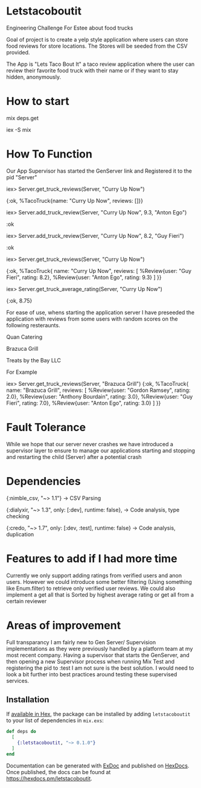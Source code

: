 # Letstacoboutit

Engineering Challenge For Estee about food trucks

Goal of project is to create a yelp style application where users can store food reviews for store locations. The Stores will be seeded from the CSV provided.

The App is "Lets Taco Bout It" a taco review application where the user can review their favorite food truck with their name or if they want to stay hidden, anonymously. 

# How to start

mix deps.get

iex -S mix

# How To Function
Our App Supervisor has started the GenServer link and Registered it to the pid "Server"

iex> Server.get_truck_reviews(Server, "Curry Up Now")

{:ok, %TacoTruck{name: "Curry Up Now", reviews: []}}

iex> Server.add_truck_review(Server, "Curry Up Now", 9.3, "Anton Ego")

:ok

iex> Server.add_truck_review(Server, "Curry Up Now", 8.2, "Guy Fieri")

:ok

iex> Server.get_truck_reviews(Server, "Curry Up Now")

{:ok,
 %TacoTruck{
   name: "Curry Up Now",
   reviews: [
     %Review{user: "Guy Fieri", rating: 8.2},
     %Review{user: "Anton Ego", rating: 9.3}
   ]
 }}

iex> Server.get_truck_average_rating(Server, "Curry Up Now")

{:ok, 8.75}

For ease of use, whens starting the application server I have preseeded the application with reviews from some users with random scores on the following resteraunts.

Quan Catering

Brazuca Grill

Treats by the Bay LLC

For Example

iex> Server.get_truck_reviews(Server, "Brazuca Grill")
{:ok,
 %TacoTruck{
   name: "Brazuca Grill",
   reviews: [
     %Review{user: "Gordon Ramsey", rating: 2.0},
     %Review{user: "Anthony Bourdain", rating: 3.0},
     %Review{user: "Guy Fieri", rating: 7.0},
     %Review{user: "Anton Ego", rating: 3.0}
   ]
 }}

# Fault Tolerance
While we hope that our server never crashes we have introduced a supervisor layer to ensure to manage our applications starting and stopping and restarting the child (Server) after a potential crash

# Dependencies
{:nimble_csv, "~> 1.1"} -> CSV Parsing

{:dialyxir, "~> 1.3", only: [:dev], runtime: false}, -> Code analysis, type checking

{:credo, "~> 1.7", only: [:dev, :test], runtime: false} -> Code analysis, duplication

# Features to add if I had more time
Currently we only support adding ratings from verified users and anon users. However we could introduce some better filtering (Using something like Enum.filter) to retrieve only verified user reviews. We could also implement a get all that is Sorted by highest average rating or get all from a certain reviewer

# Areas of improvement
Full transparancy I am fairly new to Gen Server/ Supervision implementations as they were previously handled by a platform team at my most recent company. Having a supervisor that starts the GenServer, and then opening a new Supervisor process when running Mix Test and registering the pid to :test I am not sure is the best solution. I would need to look a bit further into best practices around testing these supervised services. 


## Installation

If [available in Hex](https://hex.pm/docs/publish), the package can be installed
by adding `letstacoboutit` to your list of dependencies in `mix.exs`:

```elixir
def deps do
  [
    {:letstacoboutit, "~> 0.1.0"}
  ]
end
```

Documentation can be generated with [ExDoc](https://github.com/elixir-lang/ex_doc)
and published on [HexDocs](https://hexdocs.pm). Once published, the docs can
be found at <https://hexdocs.pm/letstacoboutit>.

